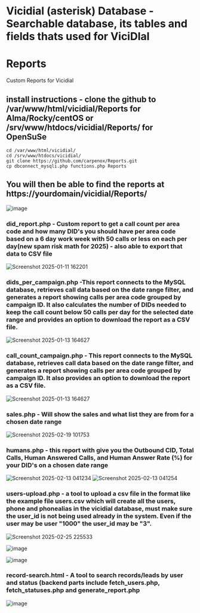 # Vicidial (asterisk) Database - Searchable database, its tables and fields thats used for ViciDIal


# Reports
Custom Reports for Vicidial

## install instructions - clone the github to /var/www/html/vicidial/Reports for Alma/Rocky/centOS or /srv/www/htdocs/vicidial/Reports/ for OpenSuSe

```
cd /var/www/html/vicidial/
cd /srv/www/htdocs/vicidial/
git clone https://github.com/carpenox/Reports.git
cp dbconnect_mysqli.php functions.php Reports
```

## You will then be able to find the reports at https://yourdomain/vicidial/Reports/

![image](https://github.com/user-attachments/assets/0cfd310d-269e-4c87-b5be-f76ca99a3c6f)


### did_report.php - Custom report to get a call count per area code and how many DID's you should have per area code based on a 6 day work week with 50 calls or less on each per day(new spam risk math for 2025) - also able to export that data to CSV file

![Screenshot 2025-01-11 162201](https://github.com/user-attachments/assets/59b5d507-9e3d-427d-8b84-b04dc0d6e198)

### dids_per_campaign.php -This report connects to the MySQL database, retrieves call data based on the date range filter, and generates a report showing calls per area code grouped by campaign ID. It also calculates the number of DIDs needed to keep the call count below 50 calls per day for the selected date range and provides an option to download the report as a CSV file.


![Screenshot 2025-01-13 164627](https://github.com/user-attachments/assets/f27e23f8-f6c2-4162-b203-3c31bd000c41)

### call_count_campaign.php - This report connects to the MySQL database, retrieves call data based on the date range filter, and generates a report showing calls per area code grouped by campaign ID. It also provides an option to download the report as a CSV file.

![Screenshot 2025-01-13 164627](https://github.com/user-attachments/assets/e65a71a9-95b8-4929-a951-1cbc9cbc650a)


### sales.php - Will show the sales and what list they are from for a chosen date range

![Screenshot 2025-02-19 101753](https://github.com/user-attachments/assets/759833c3-2333-4b2c-a1c1-1c5c1142e5ce)


### humans.php - this report with give you the Outbound CID,	Total Calls,	Human Answered Calls, and	Human Answer Rate (%) for your DID's on a chosen date range

![Screenshot 2025-02-13 041234](https://github.com/user-attachments/assets/e1a8ec82-00c1-4c7b-9569-4daca039b0fc)
![Screenshot 2025-02-13 041254](https://github.com/user-attachments/assets/3bb862af-41b3-42ca-9578-fc48bf4d1b8a)



### users-upload.php - a tool to upload a csv file in the format like the example file users.csv which will create all the users, phone and phonealias in the vicidial database, must make sure the user_id is not being used already in the system. Even if the user may be user "1000" the user_id may be "3".

![Screenshot 2025-02-25 225533](https://github.com/user-attachments/assets/ef48c110-b4dc-4f56-a813-229e625ba1a2)

![image](https://github.com/user-attachments/assets/427d8cc8-aa7f-4e44-886e-5809cec9230b)


![image](https://github.com/user-attachments/assets/2770cf52-1d52-497c-9f90-d5b4dfd43030)

### record-search.html  - A tool to search records/leads by user and status (backend parts include fetch_users.php, fetch_statuses.php and generate_report.php

![image](https://github.com/user-attachments/assets/2d241f1e-7539-4097-b12c-eacf21c55f8b)




